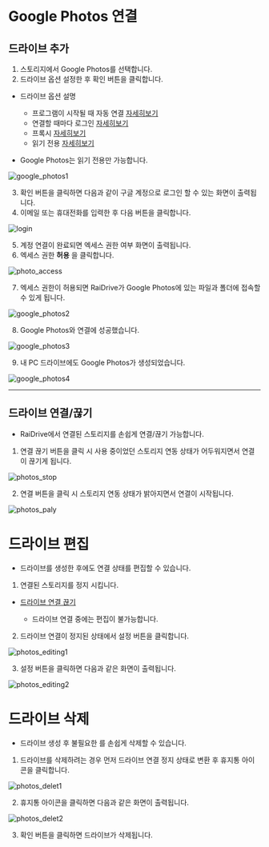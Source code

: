 # Google Photos 연결

## 드라이브 추가

1. 스토리지에서 Google Photos를 선택합니다.
2. 드라이브 옵션 설정한 후 확인 버튼을 클릭합니다.

- 드라이브 옵션 설명
  - 프로그램이 시작될 때 자동 연결 [자세히보기](https://github.com/bin1006/test/blob/master/automatic.md)
  - 연결할 때마다 로그인 [자세히보기](https://github.com/bin1006/test/blob/master/connection_login.md)
  - 프록시 [자세히보기](https://github.com/bin1006/test/blob/master/proxy.md#%ED%94%84%EB%A1%9D%EC%8B%9C-%EC%82%AC%EC%9A%A9)
  - 읽기 전용 [자세히보기](https://github.com/bin1006/test/blob/master/read.md)

- Google Photos는 읽기 전용만 가능합니다.

![google_photos1](/google_photos1.PNG?raw=true)


3. 확인 버튼을 클릭하면 다음과 같이 구글 계정으로 로그인 할 수 있는 화면이 출력됩니다.
4. 이메일 또는 휴대전화를 입력한 후 다음 버튼을 클릭합니다.

![login](/googlelogin.PNG?raw=true)

5. 계정 연결이 완료되면 엑세스 권한 여부 화면이 출력됩니다.
6. 엑세스 권한 **허용** 을 클릭합니다.

![photo_access](/photo_access.PNG?raw=true)

7. 엑세스 권한이 허용되면 RaiDrive가 Google Photos에 있는 파일과 폴더에 접속할 수 있게 됩니다.

![google_photos2](/google_photos2.PNG?rawe=true)

8. Google Photos와 연결에 성공했습니다.

![google_photos3](/google_photos3.PNG?raw=true)

9. 내 PC 드라이브에도 Google Photos가 생성되었습니다.

![google_photos4](/google_photos4.png?raw=true)


---

## 드라이브 연결/끊기

- RaiDrive에서 연결된 스토리지를 손쉽게 연결/끊기 가능합니다.

1. 연결 끊기 버튼을 클릭 시 사용 중이었던 스토리지 연동 상태가 어두워지면서 연결이 끊기게 됩니다. 

![photos_stop](/photos_stop.PNG?raw=true)

2. 연결 버튼을 클릭 시 스토리지 연동 상태가 밝아지면서 연결이 시작됩니다.

![photos_paly](/photos_play.png?raw=true)



# 드라이브 편집

- 드라이브를 생성한 후에도 연결 상태를 편집할 수 있습니다.

1. 연결된 스토리지를 정지 시킵니다.

- [드라이브 연결 끊기](https://github.com/bin1006/test/blob/master/google_photos.md#%EB%93%9C%EB%9D%BC%EC%9D%B4%EB%B8%8C-%EC%97%B0%EA%B2%B0%EB%81%8A%EA%B8%B0)

  - 드라이브 연결 중에는 편집이 불가능합니다.
  
2. 드라이브 연결이 정지된 상태에서 설정 버튼을 클릭합니다.

![photos_editing1](/photos_editing1.png?raw=true)

3. 설정 버튼을 클릭하면 다음과 같은 화면이 출력됩니다.

![photos_editing2](/photos_editing2.PNG?raw=true)



# 드라이브 삭제


- 드라이브 생성 후 불필요한 를 손쉽게 삭제할 수 있습니다.


1. 드라이브를 삭제하려는 경우 먼저 드라이브 연결 정지 상태로 변환 후 휴지통 아이콘을 클릭합니다.

![photos_delet1](/photos_delet1.png?raw=true)

2. 휴지통 아이콘을 클릭하면 다음과 같은 화면이 출력됩니다.

![photos_delet2](/photos_delet2.PNG?raw=true)

3. 확인 버튼을 클릭하면 드라이브가 삭제됩니다.



